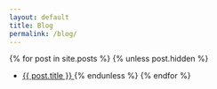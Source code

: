 ```yaml
---
layout: default
title: Blog
permalink: /blog/
---
```


{% for post in site.posts %}
	{% unless post.hidden %}
  * [ {{ post.title }} ]({{post.url}})
  	{% endunless %}
{% endfor %}
